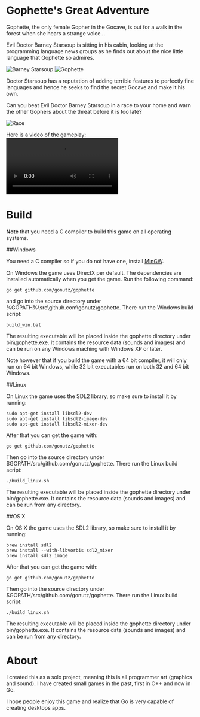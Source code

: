 # Gophette's Great Adventure

Gophette, the only female Gopher in the Gocave, is out for a walk in the forest when she hears a strange voice...

Evil Doctor Barney Starsoup is sitting in his cabin, looking at the programming language news groups as he finds out about the nice little language that Gophette so admires.

![Barney Starsoup](https://raw.githubusercontent.com/gophergala2016/gophette/master/screenshots/barney_starsoup.png)
![Gophette](https://raw.githubusercontent.com/gophergala2016/gophette/master/screenshots/gophette.png)

Doctor Starsoup has a reputation of adding terrible features to perfectly fine languages and hence he seeks to find the secret Gocave and make it his own.

Can you beat Evil Doctor Barney Starsoup in a race to your home and warn the other Gophers about the threat before it is too late?

![Race](https://raw.githubusercontent.com/gophergala2016/gophette/master/screenshots/race.png)

Here is a video of the gameplay:
![Gameplay](https://github.com/gophergala2016/gophette/raw/master/screenshots/gameplay.flv)

# Build

**Note** that you need a C compiler to build this game on all operating systems.

##Windows

You need a C compiler so if you do not have one, install [MinGW](http://sourceforge.net/projects/mingw/files/).

On Windows the game uses DirectX per default. The dependencies are installed automatically when you get the game.
Run the following command:

	go get github.com/gonutz/gophette

and go into the source directory under %GOPATH%\src\github.com\gonutz\gophette. There run the Windows build script:

	build_win.bat

The resulting executable will be placed inside the gophette directory under bin\gophette.exe. It contains the resource data (sounds and images) and can be run on any Windows maching with Windows XP or later.

Note however that if you build the game with a 64 bit compiler, it will only run on 64 bit Windows, while 32 bit executables run on both 32 and 64 bit Windows.

##Linux

On Linux the game uses the SDL2 library, so make sure to install it by running:

	sudo apt-get install libsdl2-dev
	sudo apt-get install libsdl2-image-dev
	sudo apt-get install libsdl2-mixer-dev

After that you can get the game with:

	go get github.com/gonutz/gophette

Then go into the source directory under $GOPATH/src/github.com/gonutz/gophette. There run the Linux build script:

	./build_linux.sh

The resulting executable will be placed inside the gophette directory under bin/gophette.exe. It contains the resource data (sounds and images) and can be run from any directory.

##OS X

On OS X the game uses the SDL2 library, so make sure to install it by running:

	brew install sdl2
	brew install --with-libvorbis sdl2_mixer
	brew install sdl2_image

After that you can get the game with:

	go get github.com/gonutz/gophette

Then go into the source directory under $GOPATH/src/github.com/gonutz/gophette. There run the Linux build script:

	./build_linux.sh

The resulting executable will be placed inside the gophette directory under bin/gophette.exe. It contains the resource data (sounds and images) and can be run from any directory.

# About

I created this as a solo project, meaning this is all programmer art (graphics and sound). I have created small games in the past, first in C++ and now in Go.

I hope people enjoy this game and realize that Go is very capable of creating desktops apps.